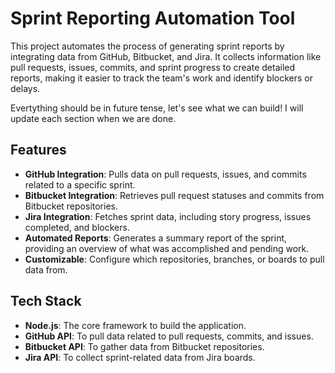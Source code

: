 # Sprint Reporting Automation Tool

This project automates the process of generating sprint reports by integrating data from GitHub, Bitbucket, and Jira. It collects information like pull requests, issues, commits, and sprint progress to create detailed reports, making it easier to track the team's work and identify blockers or delays.

Evertything should be in future tense, let's see what we can build!
I will update each section when we are done.

## Features

- **GitHub Integration**: Pulls data on pull requests, issues, and commits related to a specific sprint.
- **Bitbucket Integration**: Retrieves pull request statuses and commits from Bitbucket repositories.
- **Jira Integration**: Fetches sprint data, including story progress, issues completed, and blockers.
- **Automated Reports**: Generates a summary report of the sprint, providing an overview of what was accomplished and pending work.
- **Customizable**: Configure which repositories, branches, or boards to pull data from.

## Tech Stack

- **Node.js**: The core framework to build the application.
- **GitHub API**: To pull data related to pull requests, commits, and issues.
- **Bitbucket API**: To gather data from Bitbucket repositories.
- **Jira API**: To collect sprint-related data from Jira boards.
